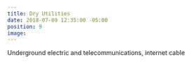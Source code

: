 ```yaml
---
title: Dry Utilities
date: 2018-07-09 12:35:00 -05:00
position: 9
image: 
---
```


Underground electric and telecommunications, internet cable